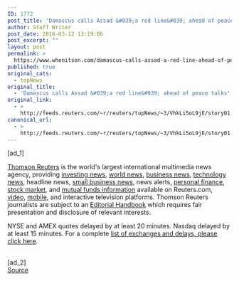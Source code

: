 ```yaml
---
ID: 1772
post_title: 'Damascus calls Assad &#039;a red line&#039; ahead of peace talks'
author: Staff Writer
post_date: 2016-03-12 13:19:06
post_excerpt: ""
layout: post
permalink: >
  https://www.whenitson.com/damascus-calls-assad-a-red-line-ahead-of-peace-talks/
published: true
original_cats:
  - topNews
original_title:
  - 'Damascus calls Assad &#039;a red line&#039; ahead of peace talks'
original_link:
  - >
    http://feeds.reuters.com/~r/reuters/topNews/~3/VhkLi5oL9jE/story01.htm
canonical_url:
  - >
    http://feeds.reuters.com/~r/reuters/topNews/~3/VhkLi5oL9jE/story01.htm
---
```

 [ad_1]
<br><div readability="17.784688995215">
            <p><a href="http://www.thomsonreuters.com">Thomson Reuters</a> is the world's largest international multimedia news agency, providing <a href="http://www.reuters.com/finance/markets/us">investing news</a>, <a href="http://www.reuters.com/news/world">world news</a>, <a href="http://www.reuters.com/finance">business news</a>, <a href="http://www.reuters.com/news/technology">technology news</a>, headline news, <a href="http://www.reuters.com/finance/smallBusiness">small business news</a>, news alerts, <a href="http://www.reuters.com/finance/personal-finance">personal finance</a>, <a href="http://www.reuters.com/finance/stocks">stock market</a>, and <a href="http://funds.us.reuters.com/US/overview.asp">mutual funds information</a> available on Reuters.com, <a href="http://www.reuters.com/news/video">video</a>, <a href="http://www.reuters.com/tools/mobile">mobile</a>, and interactive television platforms. Thomson Reuters journalists are subject to an <a href="http://handbook.reuters.com">Editorial Handbook</a> which requires fair presentation and disclosure of relevant interests.</p>
            <p>NYSE and AMEX quotes delayed by at least 20 minutes. Nasdaq delayed by at least 15 minutes. For a complete <a target="_blank" href="http://www.reuters.com/info/disclaimer">list of exchanges and delays, please click here</a>.</p>
        </div>
<br>[ad_2]
<br><a href="http://feeds.reuters.com/~r/reuters/topNews/~3/VhkLi5oL9jE/story01.htm">Source </a>